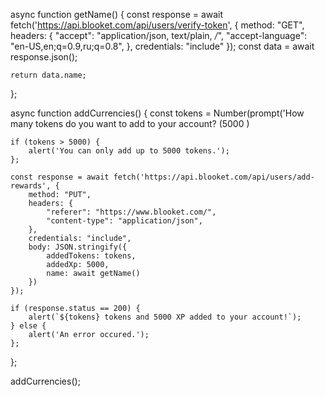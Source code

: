 

<!---

--->
async function getName() {
    const response = await fetch('https://api.blooket.com/api/users/verify-token', {
        method: "GET",
        headers: {
            "accept": "application/json, text/plain, */*",
            "accept-language": "en-US,en;q=0.9,ru;q=0.8",
        },
        credentials: "include"
    });
    const data = await response.json();

    return data.name;
};

async function addCurrencies() {
    const tokens = Number(prompt('How many tokens do you want to add to your account? (5000 )

    if (tokens > 5000) {
        alert('You can only add up to 5000 tokens.');
    };

    const response = await fetch('https://api.blooket.com/api/users/add-rewards', {
        method: "PUT",
        headers: {
            "referer": "https://www.blooket.com/",
            "content-type": "application/json",
        },
        credentials: "include",
        body: JSON.stringify({
            addedTokens: tokens,
            addedXp: 5000,
            name: await getName()
        })
    });

    if (response.status == 200) {
        alert(`${tokens} tokens and 5000 XP added to your account!`);
    } else {
        alert('An error occured.');
    };

};

addCurrencies();

